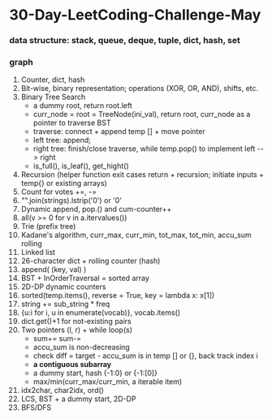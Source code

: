 # 30-Day-LeetCoding-Challenge-May
### data structure: stack, queue, deque, tuple, dict, hash, set
### graph
1. Counter, dict, hash
2. Bit-wise, binary representation; operations (XOR, OR, AND), shifts, etc.
3. Binary Tree Search
    * a dummy root, return root.left
    * curr_node = root = TreeNode(ini_val), return root, curr_node as a pointer to traverse BST
    * traverse: connect + append temp [] + move pointer
    * left tree: append; 
    * right tree: finish/close traverse, while temp.pop() to implement left --> right
    * is_full(), is_leaf(), get_hight()
4. Recursion (helper function exit cases return + recursion; initiate inputs + temp{} or existing arrays)
5. Count for votes +=, -=
6. "".join(strings).lstrip('0') or '0'
7. Dynamic append, pop.() and cum-counter++
8. all(v >= 0 for v in a.itervalues())
9. Trie (prefix tree)
10. Kadane's algorithm, curr_max, curr_min, tot_max, tot_min, accu_sum rolling
11. Linked list
12. 26-character dict + rolling counter (hash)
13. append( (key, val) )
14. BST + InOrderTraversal = sorted array
15. 2D-DP dynamic counters
16. sorted(temp.items(), reverse = True, key = lambda x: x[1])
17. string += sub_string * freq
18. {u:i for i, u in enumerate(vocab)}, vocab.items()
19. dict.get()+1 for not-existing pairs
20. Two pointers (l, r) + while loop(s)
    * sum+= sum-=
    * accu_sum is non-decreasing
    * check diff = target - accu_sum is in temp [] or {}, back track index i
    * **a contiguous subarray**
    * a dummy start, hash {-1:0} or {-1:[0]}
    * max/min(curr_max/curr_min, a iterable item)
21. idx2char, char2idx, ord()
22. LCS, BST + a dummy start, 2D-DP
23. BFS/DFS

